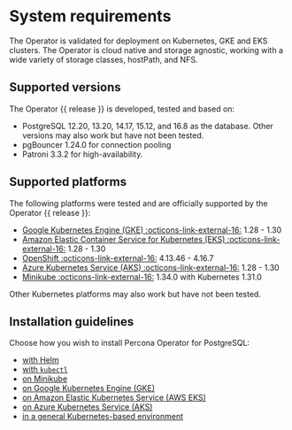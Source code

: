 # System requirements

The Operator is validated for deployment on Kubernetes, GKE and EKS clusters.
The Operator is cloud native and storage agnostic, working with a wide variety
of storage classes, hostPath, and NFS.

## Supported versions

The Operator {{ release }} is developed, tested and based on:

* PostgreSQL 12.20, 13.20, 14.17, 15.12, and 16.8 as the database. Other versions may also work but have not been tested. 
* pgBouncer 1.24.0 for connection pooling
* Patroni 3.3.2 for high-availability.

## Supported platforms

The following platforms were tested and are officially supported by the Operator
{{ release }}:

* [Google Kubernetes Engine (GKE) :octicons-link-external-16:](https://cloud.google.com/kubernetes-engine) 1.28 - 1.30
* [Amazon Elastic Container Service for Kubernetes (EKS) :octicons-link-external-16:](https://aws.amazon.com) 1.28 - 1.30
* [OpenShift :octicons-link-external-16:](https://www.redhat.com/en/technologies/cloud-computing/openshift) 4.13.46 - 4.16.7
* [Azure Kubernetes Service (AKS) :octicons-link-external-16:](https://azure.microsoft.com/en-us/services/kubernetes-service/) 1.28 - 1.30
* [Minikube :octicons-link-external-16:](https://github.com/kubernetes/minikube) 1.34.0 with Kubernetes 1.31.0

Other Kubernetes platforms may also work but have not been tested.

## Installation guidelines

Choose how you wish to install Percona Operator for PostgreSQL:

* [with Helm](helm.md)
* [with `kubectl`](kubectl.md)
* [on Minikube](minikube.md)
* [on Google Kubernetes Engine (GKE)](gke.md)
* [on Amazon Elastic Kubernetes Service (AWS EKS)](eks.md)
* [on Azure Kubernetes Service (AKS)](aks.md)
* [in a general Kubernetes-based environment](kubernetes.md)
